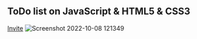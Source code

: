 ## ToDo list on JavaScript & HTML5 & CSS3
[Invite](https://wayndix.github.io/todo-list-JS/)
![Screenshot 2022-10-08 121349](https://user-images.githubusercontent.com/106961459/194692731-8aeafba3-af80-4374-9a2b-b76332809447.png)
